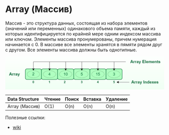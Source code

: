 # Array (Массив) 

Массив - это структура данных, состоящая из набора элементов (значений или переменных) одинакового объема памяти, каждый из которых идентифицируется по крайней мере одним индексом массива или ключом. Элементы массива пронумерованы, причем нумерация начинается с 0. В массиве все элементы хранятся в пямяти рядом друг с другом. Все элементы массива должны быть однотипные.

![Alt text](image.png)

| Data Structure                | Чтение | Поиск | Вставка | Удаление |
| :---------------------------- | :----- | :---- | :------ | :------- |
| Array (Массив)                | O(1)   | O(n)  | O(n)    | O(n)     |

Полезные ссылки:
* [wiki](https://ru.wikipedia.org/wiki/%D0%9C%D0%B0%D1%81%D1%81%D0%B8%D0%B2_(%D1%82%D0%B8%D0%BF_%D0%B4%D0%B0%D0%BD%D0%BD%D1%8B%D1%85))